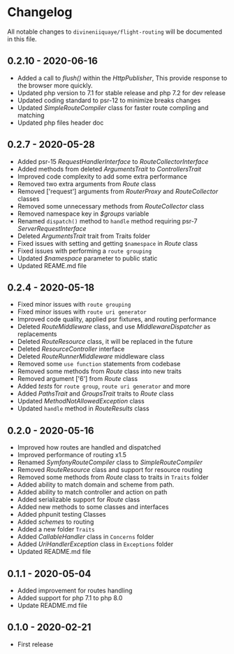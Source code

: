 # Changelog

All notable changes to `divineniiquaye/flight-routing` will be documented in this file.

## 0.2.10 - 2020-06-16

- Added a call to *flush()* within the *HttpPublisher*, This provide response to the browser more quickly.
- Updated php version to 7.1 for stable release and php 7.2 for dev release
- Updated coding standard to psr-12 to minimize breaks changes
- Updated *SimpleRouteCompiler* class for faster route compling and matching
- Updated php files header doc

## 0.2.7 - 2020-05-28

- Added psr-15 *RequestHandlerInterface* to *RouteCollectorInterface*
- Added methods from deleted *ArgumentsTrait* to *ControllersTrait*
- Improved code complexity to add some extra performance
- Removed two extra arguments from *Route* class
- Removed ['request'] arguments from *RouterProxy* and *RouteCollector* classes
- Removed some unnecessary methods from *RouteCollector* class
- Removed namespace key in *$groups* variable
- Renamed `dispatch()` method to `handle` method requiring psr-7 *ServerRequestInterface*
- Deleted *ArgumentsTrait* trait from Traits folder
- Fixed issues with setting and getting `$namespace` in *Route* class
- Fixed issues with performing a `route grouping`
- Updated *$namespace* parameter to public static
- Updated REAME.md file

## 0.2.4 - 2020-05-18

- Fixed minor issues with `route grouping`
- Fixed minor issues with `route uri generator`
- Improved code quality, applied psr fixtures, and routing performance
- Deleted *RouteMiddleware* class, and use *MiddlewareDispatcher* as replacements
- Deleted *RouteResource* class, it will be replaced in the future
- Deleted *ResourceController* interface
- Deleted *RouteRunnerMiddleware* middleware class
- Removed some `use function` statements from codebase
- Removed some methods from *Route* class into new traits
- Removed argument ['6'] from *Route* class
- Added *tests* for `route group`, `route uri generator` and more
- Added *PathsTrait* and *GroupsTrait* traits to *Route* class
- Updated *MethodNotAllowedException* class
- Updated `handle` method in *RouteResults* class

## 0.2.0 - 2020-05-16

- Improved how routes are handled and dispatched
- Improved performance of routing x1.5
- Renamed *SymfonyRouteCompiler* class to *SimpleRouteCompiler*
- Removed *RouteResource* class and support for resource routing
- Removed some methods from *Route* class to traits in `Traits` folder
- Added ability to match domain and scheme from path.
- Added ability to match controller and action on path
- Added serializable support for *Route* class
- Added new methods to some classes and interfaces
- Added phpunit testing Classes
- Added *schemes* to routing
- Added a new folder `Traits`
- Added *CallableHandler* class in `Concerns` folder
- Added *UriHandlerException* class in `Exceptions` folder
- Updated README.md file

## 0.1.1 - 2020-05-04

- Added improvement for routes handling
- Added support for php 7.1 to php 8.0
- Update README.md file

## 0.1.0 - 2020-02-21

- First release
